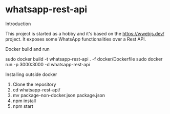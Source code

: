 # whatsapp-rest-api

Introduction

This project is started as a hobby and it's based on the https://wwebjs.dev/ project. It exposes some WhatsApp functionalities over a Rest API.

Docker build and run

sudo docker build -t whatsapp-rest-api . -f docker/Dockerfile
sudo docker run -p 3000:3000 -d whatsapp-rest-api

Installing outside docker

1. Clone the repository
2. cd whatsapp-rest-api/
3. mv package-non-docker.json package.json
4. npm install
5. npm start